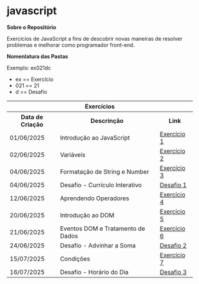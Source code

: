 # javascript
<strong>Sobre o Repositório</strong>

Exercícios de JavaScript a fins de descobrir novas maneiras de resolver problemas e melhorar como programador front-end.

<strong>Nomenlatura das Pastas</strong>

Exemplo: ex021dc

<ul>
    <li>ex == Exercício</li>
    <li>021 == 21</li>
    <li>d == Desafio</li>
</ul>

<table>
            <tr>
                <th colspan="3">Exercícios</th>
            </tr>
            <tr>
                <th>Data de Criação</th>
                <th>Descrinção</th>
                <th>Link</th>
            </tr>
            <tr>
                <td>01/06/2025</td>
                <td>Introdução ao JavaScript</td>
                <td> <a href="ex\ex001\index.html" target="_blank">Exercício 1</a> </td>
            </tr>
            <tr>
                <td>02/06/2025</td>
                <td>Variáveis</td>
                <td> <a href="ex\ex002\index.html" target="_blank">Exercício 2</a> </td>
            </tr>
            <tr>
                <td>04/06/2025</td>
                <td>Formatação de String e Number</td>
                <td> <a href="ex\ex003\index.html" target="_blank">Exercício 3</a> </td>
            </tr>
            <tr>
                <td>04/06/2025</td>
                <td>Desafio - Currículo Interativo</td>
                <td> <a href="ex\ex003d\index.html" target="_blank">Desafio 1</a> </td>
            </tr>
            <tr>
                <td>12/06/2025</td>
                <td>Aprendendo Operadores</td>
                <td> <a href="ex\ex004\index.html" target="_blank">Exercício 4</a> </td>
            </tr>
            <tr>
                <td>20/06/2025</td>
                <td>Introdução ao DOM</td>
                <td> <a href="ex\ex005\index.html" target="_blank">Exercício 5</a> </td>
            </tr>
            <tr>
                <td>21/06/2025</td>
                <td>Eventos DOM e Tratamento de Dados</td>
                <td> <a href="ex\ex006\index.html" target="_blank">Exercício 6</a> </td>
            </tr>
            <tr>
                <td>24/06/2025</td>
                <td>Desafio - Advinhar a Soma</td>
                <td> <a href="ex\ex006d\index.html" target="_blank">Desafio 2</a> </td>
            </tr>
            <tr>
                <td>15/07/2025</td>
                <td>Condições</td>
                <td> <a href="ex\ex007\page\index.html" target="_blank">Exercício 7</a> </td>
            </tr>
            <tr>
                <td>16/07/2025</td>
                <td>Desafio - Horário do Dia</td>
                <td> <a href="ex\ex008d\page\index.html" target="_blank">Desafio 3</a> </td>
            </tr>
        </table>